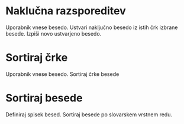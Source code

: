 # Naklučna razsporeditev
Uporabnik vnese besedo.
Ustvari naključno besedo iz istih črk izbrane besede.
Izpiši novo ustvarjeno besedo.

# Sortiraj črke
Uporabnik vnese besedo.
Sortiraj črke besede

# Sortiraj besede
Definiraj spisek besed.
Sortiraj besede po slovarskem vrstnem redu.

